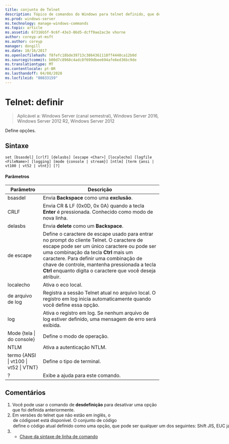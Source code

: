 ```yaml
---
title: conjunto de Telnet
description: Tópico de comandos do Windows para telnet definido, que define opções.
ms.prod: windows-server
ms.technology: manage-windows-commands
ms.topic: article
ms.assetid: 67316b5f-9c6f-43e3-86d5-dcff9ae2ac3e vhorne
author: coreyp-at-msft
ms.author: coreyp
manager: dongill
ms.date: 10/16/2017
ms.openlocfilehash: f8fefc18bde39713c3864361118ff4440ca12b0d
ms.sourcegitcommit: b00d7c8968c4adc8f699dbee694afe6ed36bc9de
ms.translationtype: MT
ms.contentlocale: pt-BR
ms.lasthandoff: 04/08/2020
ms.locfileid: "80833159"
---
```

# <a name="telnet-set"></a>Telnet: definir

>Aplicável a: Windows Server (canal semestral), Windows Server 2016, Windows Server 2012 R2, Windows Server 2012

Define opções.   

## <a name="syntax"></a>Sintaxe  
```  
set [bsasdel] [crlf] [delasbs] [escape <Char>] [localecho] [logfile <FileName>] [logging] [mode {console | stream}] [ntlm] [term {ansi | vt100 | vt52 | vtnt}] [?]  
```  
#### <a name="parameters"></a>Parâmetros  

|                    Parâmetro                     |                                                                                                                                              Descrição                                                                                                                                              |
|--------------------------------------------------|-------------------------------------------------------------------------------------------------------------------------------------------------------------------------------------------------------------------------------------------------------------------------------------------------------|
|                     bsasdel                      |                                                                                                                                 Envia **Backspace** como uma **exclusão**.                                                                                                                                  |
|                       CRLF                       |                                                                                                        Envia CR & LF (0x0D, 0x 0A) quando a tecla **Enter** é pressionada. Conhecido como modo de nova linha.                                                                                                        |
|                     delasbs                      |                                                                                                                                 Envia **delete** como um **Backspace**.                                                                                                                                  |
|                <Character> de escape                | Define o caractere de escape usado para entrar no prompt do cliente Telnet. O caractere de escape pode ser um único caractere ou pode ser uma combinação da tecla **Ctrl** mais um caractere. Para definir uma combinação de chave de controle, mantenha pressionada a tecla **Ctrl** enquanto digita o caractere que você deseja atribuir. |
|                    localecho                     |                                                                                                                                         Ativa o eco local.                                                                                                                                          |
|                <FileName> de arquivo de log                |                                                                                               Registra a sessão Telnet atual no arquivo local. O registro em log inicia automaticamente quando você define essa opção.                                                                                               |
|                     log                      |                                                                                                                  Ativa o registro em log. Se nenhum arquivo de log estiver definido, uma mensagem de erro será exibida.                                                                                                                   |
|           Mode {tela &#124; do console}           |                                                                                                                                       Define o modo de operação.                                                                                                                                        |
|                       NTLM                       |                                                                                                                                     Ativa a autenticação NTLM.                                                                                                                                     |
| termo {ANSI &#124; vt100 &#124; vt52 &#124; VTNT} |                                                                                                                                        Define o tipo de terminal.                                                                                                                                        |
|                        ?                         |                                                                                                                                    Exibe a ajuda para este comando.                                                                                                                                    |

## <a name="remarks"></a>Comentários  
1. Você pode usar o comando de **desdefinição** para desativar uma opção que foi definida anteriormente.  
2. Em versões do telnet que não estão em inglês, o <option> de **códigoset** está disponível. O conjunto de **código** <option> define o código atual definido como uma opção, que pode ser qualquer um dos seguintes: **Shift JIS**, **EUC japonês**, **JIS kanji**, **JIS kanji (78)** , **Dec kanji**, **NEC kanji**. Você deve definir o mesmo conjunto de código no computador remoto.  
   ## <a name="examples"></a><a name=BKMK_Examples></a>Disso  
   Defina o arquivo de log e comece a fazer logon no arquivo local tnlog. txt  
   ```  
   set logfile tnlog.txt  
   ```  
   ## <a name="additional-references"></a>Referências adicionais  
3. - [Chave da sintaxe de linha de comando](command-line-syntax-key.md)  
